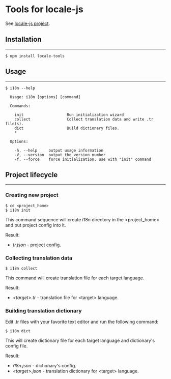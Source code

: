 # Tools for locale-js

See [locale-js project](https://github.com/chleck/locale-js "i18n for Javascript").

## Installation
---

```shell
$ npm install locale-tools
```

## Usage
---

```shell
$ i18n --help

  Usage: i18n [options] [command]

  Commands:

    init                   Run initialization wizard
    collect                Collect translation data and write .tr file(s).
    dict                   Build dictionary files.
    *

  Options:

    -h, --help     output usage information
    -V, --version  output the version number
    -f, --force    force initialization, use with "init" command

```

## Project lifecycle
---

### Creating new project

```shell
$ cd <project_home>
$ i18n init
```

This command sequence will create i18n directory in the \<project_home> and put project config into it.

Result:
- *tr.json* - project config.

### Collecting translation data

```shell
$ i18n collect
```

This command will create translation file for each target language.

Result:
- *\<target>.tr* - translation file for \<target> language.

### Building translation dictionary

Edit .tr files with your favorite text editor and run the following command:

```shell
$ i18n dict
```

This will create dictionary file for each target language and dictionary's config file.

Result:
- *i18n.json* - dictionary's config.
- *\<target>.json* - translation dictionary for \<target> language.
